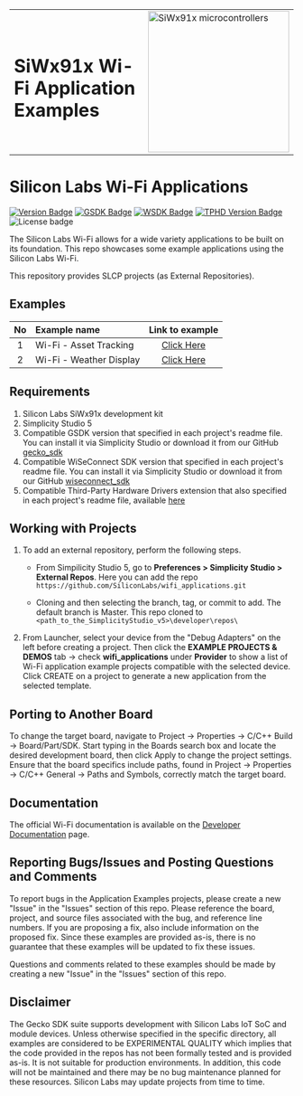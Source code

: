 <table border="0">
  <tr>
    <td align="left" valign="middle">
    <h1>SiWx91x Wi-Fi Application Examples</h1>
  </td>
  <td align="left" valign="middle">
    <a href="https://www.silabs.com/wireless/wi-fi">
      <img src="https://www.silabs.com/content/siliconlabs/en/wireless/wi-fi/siwx917-wireless-socs.thumb.256.144.png"  title="Silicon Labs Gecko and Wireless Gecko MCUs" alt="SiWx91x microcontrollers" width="250"/>
    </a>
  </td>
  </tr>
</table>

# Silicon Labs Wi-Fi Applications #


[![Version Badge](https://img.shields.io/badge/-v1.1.0-green)](https://github.com/SiliconLabs/wifi_applications/releases)
[![GSDK Badge](https://img.shields.io/badge/GSDK-v4.4.3-green)](https://github.com/SiliconLabs/gecko_sdk/releases)
[![WSDK Badge](https://img.shields.io/badge/WSDK-v3.2.0-green)](https://github.com/SiliconLabs/wiseconnect/releases)
[![TPHD Version Badge](https://img.shields.io/badge/TPHD-v3.0.1+-green)](https://github.com/SiliconLabs/third_party_hw_drivers_extension/releases)
![License badge](https://img.shields.io/badge/License-Zlib-green)

The Silicon Labs Wi-Fi allows for a wide variety applications to be built on its foundation. This repo showcases some example applications using the Silicon Labs Wi-Fi.

This repository provides SLCP projects (as External Repositories).

## Examples ##

| No | Example name | Link to example |
|:--:|:-------------|:---------------:|
| 1  | Wi-Fi - Asset Tracking | [Click Here](./wifi_asset_tracking) |
| 2  | Wi-Fi - Weather Display | [Click Here](./wifi_weather_display) |



## Requirements ##

1. Silicon Labs SiWx91x development kit
2. Simplicity Studio 5
3. Compatible GSDK version that specified in each project's readme file. You can install it via Simplicity Studio or download it from our GitHub [gecko_sdk](https://github.com/SiliconLabs/gecko_sdk)
4. Compatible WiSeConnect SDK version that specified in each project's readme file. You can install it via Simplicity Studio or download it from our GitHub [wiseconnect_sdk](https://github.com/SiliconLabs/wiseconnect)
5. Compatible Third-Party Hardware Drivers extension that also specified in each project's readme file, available [here](https://github.com/SiliconLabs/third_party_hw_drivers_extension)

## Working with Projects ##

1. To add an external repository, perform the following steps.

    - From Simpilicity Studio 5, go to **Preferences > Simplicity Studio > External Repos**. Here you can add the repo `https://github.com/SiliconLabs/wifi_applications.git`

    - Cloning and then selecting the branch, tag, or commit to add. The default branch is Master. This repo cloned to `<path_to_the_SimplicityStudio_v5>\developer\repos\`

2. From Launcher, select your device from the "Debug Adapters" on the left before creating a project. Then click the **EXAMPLE PROJECTS & DEMOS** tab -> check **wifi_applications** under **Provider** to show a list of Wi-Fi application example projects compatible with the selected device. Click CREATE on a project to generate a new application from the selected template.

## Porting to Another Board ##

To change the target board, navigate to Project -> Properties -> C/C++ Build -> Board/Part/SDK. Start typing in the Boards search box and locate the desired development board, then click Apply to change the project settings. Ensure that the board specifics include paths, found in Project -> Properties -> C/C++ General -> Paths and Symbols, correctly match the target board.

## Documentation ##

The official Wi-Fi documentation is available on the [Developer Documentation](https://docs.silabs.com/wiseconnect/latest/wiseconnect-developing-with-wiseconnect-sdk/) page.

## Reporting Bugs/Issues and Posting Questions and Comments ##

To report bugs in the Application Examples projects, please create a new "Issue" in the "Issues" section of this repo. Please reference the board, project, and source files associated with the bug, and reference line numbers. If you are proposing a fix, also include information on the proposed fix. Since these examples are provided as-is, there is no guarantee that these examples will be updated to fix these issues.

Questions and comments related to these examples should be made by creating a new "Issue" in the "Issues" section of this repo.

## Disclaimer ##

The Gecko SDK suite supports development with Silicon Labs IoT SoC and module devices. Unless otherwise specified in the specific directory, all examples are considered to be EXPERIMENTAL QUALITY which implies that the code provided in the repos has not been formally tested and is provided as-is.  It is not suitable for production environments.  In addition, this code will not be maintained and there may be no bug maintenance planned for these resources. Silicon Labs may update projects from time to time.
